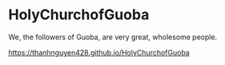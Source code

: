 # HolyChurchofGuoba
We, the followers of Guoba, are very great, wholesome people.

https://thanhnguyen428.github.io/HolyChurchofGuoba
